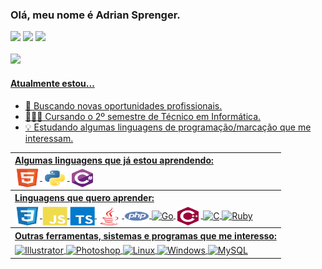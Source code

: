 ### Olá, meu nome é Adrian Sprenger.

<div>
  <a href="https://instagram.com/adrianspr_" target="_blank"><img src="https://img.shields.io/badge/-Instagram-%23E4405F?style=for-the-badge&logo=instagram&logoColor=white" target="_blank"></a>
  <a href = "mailto:adrianfariaspr@gmail.com"><img src="https://img.shields.io/badge/-Gmail-%23333?style=for-the-badge&logo=gmail&logoColor=white"             target="_blank"></a>
  <a href="https://www.linkedin.com/in/adrianspr/" target="_blank"><img src="https://img.shields.io/badge/-LinkedIn-%230077B5?style=for-the-badge&logo=linkedin&logoColor=white" target="_blank"></a> 
</div>
<br/>
<div>
  <a href="https://github.com/adrianspr">
  <img height="140em" src="https://github-readme-stats.vercel.app/api/top-langs/?username=adrianspr&layout=compact&langs_count=7&theme=dark&locale=pt-br"/>
</div>  

#### Atualmente estou...

- 🔎 Buscando novas oportunidades profissionais.
- 👨🏻‍🎓 Cursando o 2º semestre de Técnico em Informática.
- 💡  Estudando algumas linguagens de programação/marcação que me interessam.
  
<table>
  <th align="left">Algumas linguagens que já estou aprendendo:</th>
    <tr><td>  
      <div>
        <img align="center" alt="HTML" height="30" width="40" src="https://raw.githubusercontent.com/devicons/devicon/master/icons/html5/html5-original.svg">
        <img align="center" alt="Python" height="30" width="40" src="https://raw.githubusercontent.com/devicons/devicon/master/icons/python/python-original.svg">
        <img align="center" alt="Csharp" height="30" width="40" src="https://raw.githubusercontent.com/devicons/devicon/master/icons/csharp/csharp-original.svg">
      </div>
    </tr></td> 
  <th align="left">Linguagens que quero aprender:</th>  
    <tr><td>
      <div>
        <img align="center" alt="CSS" height="30" width="40" src="https://raw.githubusercontent.com/devicons/devicon/master/icons/css3/css3-original.svg"/>
        <img align="center" alt="Js" height="30" width="40" src="https://raw.githubusercontent.com/devicons/devicon/master/icons/javascript/javascript-plain.svg"/>
        <img align="center" alt="Ts" height="30" width="40" src="https://raw.githubusercontent.com/devicons/devicon/master/icons/typescript/typescript-plain.svg"/>
        <img align="center" alt="Java" height="30" width="40" src="https://raw.githubusercontent.com/devicons/devicon/master/icons/java/java-plain.svg"/>
        <img align="center" alt="PHP" height="30" width="40" src="https://raw.githubusercontent.com/devicons/devicon/master/icons/php/php-plain.svg"/>
        <img align="center" alt="Go" height="30" width="40"  src="https://cdn.jsdelivr.net/gh/devicons/devicon/icons/go/go-original.svg"/>
        <img align="center" alt="C++" height="30" width="40" src="https://raw.githubusercontent.com/devicons/devicon/master/icons/cplusplus/cplusplus-plain.svg"/>
        <img align="center" alt="C" height="30" width"40" src="https://cdn.jsdelivr.net/gh/devicons/devicon/icons/c/c-original.svg"/>
        <img align="center" alt="Ruby" height="30" width="40" src="https://cdn.jsdelivr.net/gh/devicons/devicon/icons/ruby/ruby-plain-wordmark.svg"/>
      </div>  
    </tr></td>
  <th align="left">Outras ferramentas, sistemas e programas que me interesso:</th>
    <tr><td>
      <div>
        <img align="center" alt="Illustrator" height="30" width="40" src="https://cdn.jsdelivr.net/gh/devicons/devicon/icons/illustrator/illustrator-plain.svg"/>
        <img align="center" alt="Photoshop" height="30" width="40" src="https://cdn.jsdelivr.net/gh/devicons/devicon/icons/photoshop/photoshop-plain.svg"/>
        <img align="center" alt="Linux" height="30" width="40" src="https://cdn.jsdelivr.net/gh/devicons/devicon/icons/linux/linux-original.svg"/>
       <img align="center" alt="Windows" height="30" width="40"  src="https://cdn.jsdelivr.net/gh/devicons/devicon/icons/windows8/windows8-original.svg"/>
        <img align="center" alt="MySQL" height="30" width="40" src="https://cdn.jsdelivr.net/gh/devicons/devicon/icons/mysql/mysql-plain-wordmark.svg"/>
      </div> 
    </tr></td>
</table>
  
